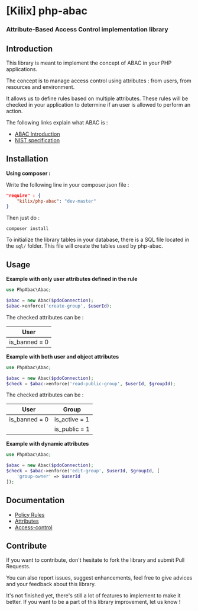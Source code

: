 [Kilix] php-abac
========

### Attribute-Based Access Control implementation library

Introduction
------------

This library is meant to implement the concept of ABAC in your PHP applications.

The concept is to manage access control using attributes : from users, from resources and environment.

It allows us to define rules based on multiple attributes. These rules will be checked in your application to determine if an user is allowed to perform an action.

The following links explain what ABAC is :

* [ABAC Introduction](http://www.axiomatics.com/attribute-based-access-control.html)
* [NIST specification](http://nvlpubs.nist.gov/nistpubs/specialpublications/NIST.sp.800-162.pdf)

Installation
------------

**Using composer :**

Write the following line in your composer.json file :

```json
"require" : {
	"kilix/php-abac": "dev-master"
}
```

Then just do :
```shell
composer install
```

To initialize the library tables in your database, there is a SQL file located in the ``sql/`` folder. This file will create the tables used by php-abac.

Usage
---

**Example with only user attributes defined in the rule**

```php
use PhpAbac\Abac;

$abac = new Abac($pdoConnection);
$abac->enforce('create-group', $userId);
```
The checked attributes can be :

|User|
|-----|
|is_banned = 0|

**Example with both user and object attributes**
```php
use PhpAbac\Abac;

$abac = new Abac($pdoConnection);
$check = $abac->enforce('read-public-group', $userId, $groupId);
```
The checked attributes can be :

|User|Group|
|-----|----|
|is_banned = 0|is_active = 1|
||is_public = 1|

**Example with dynamic attributes**
```php
use PhpAbac\Abac;

$abac = new Abac($pdoConnection);
$check = $abac->enforce('edit-group', $userId, $groupId, [
	'group-owner' => $userId
]);

```

Documentation
-------

* [Policy Rules](doc/policy_rules.md)
* [Attributes](doc/attributes.md)
* [Access-control](doc/access-control.md)

Contribute
-------

If you want to contribute, don't hesitate to fork the library and submit Pull Requests.

You can also report issues, suggest enhancements, feel free to give advices and your feedback about this library.

It's not finished yet, there's still a lot of features to implement to make it better. If you want to be a part of this library improvement, let us know  !
